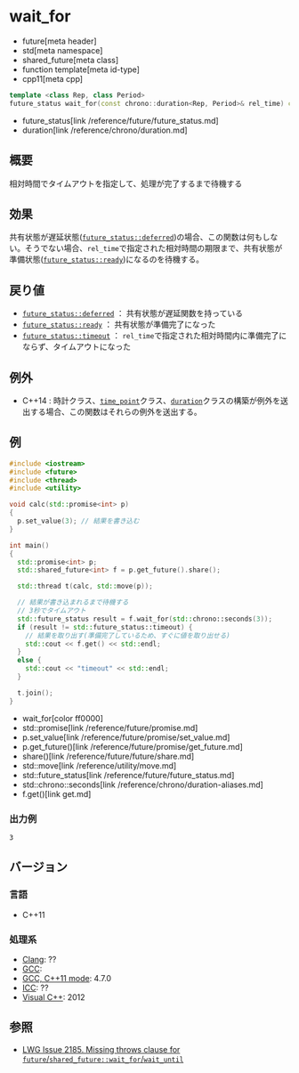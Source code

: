 # wait_for
* future[meta header]
* std[meta namespace]
* shared_future[meta class]
* function template[meta id-type]
* cpp11[meta cpp]

```cpp
template <class Rep, class Period>
future_status wait_for(const chrono::duration<Rep, Period>& rel_time) const;
```
* future_status[link /reference/future/future_status.md]
* duration[link /reference/chrono/duration.md]

## 概要
相対時間でタイムアウトを指定して、処理が完了するまで待機する


## 効果
共有状態が遅延状態([`future_status::deferred`](../future_status.md))の場合、この関数は何もしない。そうでない場合、`rel_time`で指定された相対時間の期限まで、共有状態が準備状態([`future_status::ready`](../future_status.md))になるのを待機する。


## 戻り値
- [`future_status::deferred`](../future_status.md) ： 共有状態が遅延関数を持っている
- [`future_status::ready`](../future_status.md) ： 共有状態が準備完了になった
- [`future_status::timeout`](../future_status.md) ： `rel_time`で指定された相対時間内に準備完了にならず、タイムアウトになった


## 例外
- C++14 : 時計クラス、[`time_point`](/reference/chrono/time_point.md)クラス、[`duration`](/reference/chrono/duration.md)クラスの構築が例外を送出する場合、この関数はそれらの例外を送出する。


## 例
```cpp example
#include <iostream>
#include <future>
#include <thread>
#include <utility>

void calc(std::promise<int> p)
{
  p.set_value(3); // 結果を書き込む
}

int main()
{
  std::promise<int> p;
  std::shared_future<int> f = p.get_future().share();

  std::thread t(calc, std::move(p));

  // 結果が書き込まれるまで待機する
  // 3秒でタイムアウト
  std::future_status result = f.wait_for(std::chrono::seconds(3));
  if (result != std::future_status::timeout) {
    // 結果を取り出す(準備完了しているため、すぐに値を取り出せる)
    std::cout << f.get() << std::endl;
  }
  else {
    std::cout << "timeout" << std::endl;
  }

  t.join();
}
```
* wait_for[color ff0000]
* std::promise[link /reference/future/promise.md]
* p.set_value[link /reference/future/promise/set_value.md]
* p.get_future()[link /reference/future/promise/get_future.md]
* share()[link /reference/future/future/share.md]
* std::move[link /reference/utility/move.md]
* std::future_status[link /reference/future/future_status.md]
* std::chrono::seconds[link /reference/chrono/duration-aliases.md]
* f.get()[link get.md]

### 出力例
```
3
```

## バージョン
### 言語
- C++11

### 処理系
- [Clang](/implementation.md#clang): ??
- [GCC](/implementation.md#gcc): 
- [GCC, C++11 mode](/implementation.md#gcc): 4.7.0
- [ICC](/implementation.md#icc): ??
- [Visual C++](/implementation.md#visual_cpp): 2012


## 参照
- [LWG Issue 2185. Missing throws clause for `future`/`shared_future::wait_for`/`wait_until`](http://www.open-std.org/jtc1/sc22/wg21/docs/lwg-defects.html#2185)


